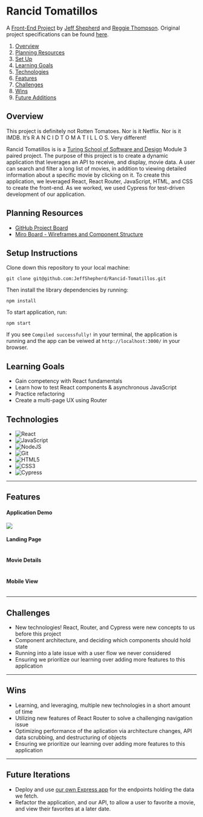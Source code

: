 # Rancid Tomatillos

A [Front-End Project](https://frontend.turing.io/projects/module-2/refactor-tractor.html) by [Jeff Shepherd](https://github.com/JeffShepherd) and [Reggie Thompson](https://github.com/rdtho2525). Original project specifications can be found [here](https://frontend.turing.io/projects/module-3/rancid-tomatillos-v3.html).



1. [Overview](#overview)
2. [Planning Resources](#planning-resources)
3. [Set Up](#setup-instructions)
4. [Learning Goals](#learning-goals)
5. [Technologies](#technologies)
6. [Features](#features)
7. [Challenges](#challenges)
8. [Wins](#wins)
9. [Future Additions](#future-iterations)


## Overview

This project is definitely not Rotten Tomatoes. Nor is it Netflix. Nor is it IMDB. It’s R A N C I D T O M A T I L L O S. Very different!

Rancid Tomatillos is is a [Turing School of Software and Design](https://turing.io/) Module 3 paired project. The purpose of this project is to create a dynamic application that leverages an API to receive, and display, movie data. A user can search and filter a long list of movies, in addition to viewing detailed information about a specific movie by clicking on it. To create this application, we leveraged React, React Router, JavaScript, HTML, and CSS to create the front-end. As we worked, we used Cypress for test-driven development of our application.




## Planning Resources

* [GitHub Project Board](https://github.com/JeffShepherd/Rancid-Tomatillos/projects/1)
* [Miro Board - Wireframes and Component Structure](https://miro.com/app/board/o9J_lNxtxTk=/)


## Setup Instructions


Clone down this repository to your local machine:

```
git clone git@github.com:JeffShepherd/Rancid-Tomatillos.git
```

Then install the library dependencies by running:

```
npm install
```

To start application, run:

```
npm start
```

If you see `Compiled successfully!` in your terminal, the application is running and the app can be veiwed at `http://localhost:3000/` in your browser.



## Learning Goals

* Gain competency with React fundamentals
* Learn how to test React components & asynchronous JavaScript
* Practice refactoring
* Create a multi-page UX using Router


## Technologies

* <img alt="React" src="https://img.shields.io/badge/react%20-%2320232a.svg?&style=for-the-badge&logo=react&logoColor=%2361DAFB"/>
* <img alt="JavaScript" src="https://img.shields.io/badge/javascript%20-%23323330.svg?&style=for-the-badge&logo=javascript&logoColor=%23F7DF1E"/>
* <img alt="NodeJS" src="https://img.shields.io/badge/node.js%20-%2343853D.svg?&style=for-the-badge&logo=node.js&logoColor=white"/>
* <img alt="Git" src="https://img.shields.io/badge/git%20-%23F05033.svg?&style=for-the-badge&logo=git&logoColor=white"/>
* <img alt="HTML5" src="https://img.shields.io/badge/html5%20-%23E34F26.svg?&style=for-the-badge&logo=html5&logoColor=white"/>
* <img alt="CSS3" src="https://img.shields.io/badge/css3%20-%231572B6.svg?&style=for-the-badge&logo=css3&logoColor=white"/>
* <img alt="Cypress" src='https://img.shields.io/badge/cypress%20-%23404d59.svg?&style=for-the-badge&logo=Cypress&logoColor=white'/>

---
## Features


#### Application Demo

![](https://media.giphy.com/dia/khbZidy9qRf0e6CqGJ/giphy.gif)

#### Landing Page


<img src="">

#### Movie Details


<img src="">


#### Mobile View


<img src="">





---
## Challenges

* New technologies! React, Router, and Cypress were new concepts to us before this project
* Component architecture, and deciding which components should hold state
* Running into a late issue with a user flow we never considered
* Ensuring we prioritize our learning over adding more features to this application


---
## Wins


* Learning, and leveraging, multiple new technologies in a short amount of time
* Utilizing new features of React Router to solve a challenging navigation issue
* Optimizing performance of the aplication via architecture changes, API data scrubbing, and destructuring of objects
* Ensuring we prioritize our learning over adding more features to this application


---
## Future Iterations

* Deploy and use [our own Express app](https://github.com/JeffShepherd/movie-API/tree/main) for the endpoints holding the data we fetch.
* Refactor the application, and our API, to allow a user to favorite a movie, and view their favorites at a later date.
